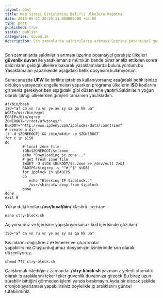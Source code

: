 ```yaml
---
layout: post
title: Web Sitesi Girişlerini Belirli Ülkelere Kapatma
date: 2015-06-01 20:29:11.000000000 +03:00
type: post
published: true
status: publish
categories: Güvenlik
description: Son zamanlarda saldırıların artması üzerine potansiyel gereksiz ülkeleri güvenlik duvarı ile yasaklamanız mümkün bende biraz analiz ettikden sonra
---
```


Son zamanlarda saldırıların artması üzerine potansiyel gereksiz ülkeleri **güvenlik duvarı** ile yasaklamanız mümkün bende biraz analiz ettikden sonra saldırıların geldiği ülkelere bakarak yasaklamalarda bulunuyordum.bu Yasaklamaları yaparkende aşağıdaki betik dosyasını kullanıyorum.

Sunucunuzda **UFW** ile birlikte iptables kullanıyorsanız aşağıdaki betik işinize oldukça yarayacak engellemeleri yaparken programa ülkelerin **ISO** kodlarını girmeniz gerekiyor ben aşağıdaki gibi düzenleme yaptım.Saldırıların yoğun olarak çıktığı ülkelerden girişleri tamamen yasakladım.

    #!/bin/bash
    ISO="af cn vn ru vn ye ae sy sa qa hk ua"
    WGET=/usr/bin/wget
    EGREP=/bin/egrep
    ZONEROOT="/root/ufwzones/"
    DLROOT="http://www.ipdeny.com/ipblocks/data/countries"
    # create a dir
    [! -d $ZONEROOT] && /bin/mkdir -p $ZONEROOT
    for c in $ISO
    do
            # local zone file
            tDB=$ZONEROOT/$c.zone
            echo "Downloading $c.zone .."
            # get fresh zone file
            $WGET -O $tDB $DLROOT/$c.zone >> /dev/null 2>&1
            BADIPS=$(egrep -v "^#|^$" $tDB)
            for ipblock in $BADIPS
            do
               echo "Blocking IP $ipblock.."
               /usr/sbin/ufw deny from $ipblock
            done
    done
    exit 0

Yukarıdaki kodları **/usr/local/bin/** klasörü içerisine

    nano ctry-block.sh

Açıyorsunuz ve içerisine yapıştırıyorsunuz kod içerisinde gözüken

    ISO="af cn vn ru vn ye ae sy sa qa hk ua"

Kısımlarını değiştiriniz eklemeler ve çıkartmalar yapabilirsiniz.Oluşturduğumuz dosyamızın izinlerinide son olarak düzenliyoruz.

    chmod 777 ctry-block.sh

Çalıştırmak istediğiniz zamanda **./ctry-block.sh** yazmanız yeterli otomatik olarak ip aralıklarını teker teker güvenlik duvarınıza girecek.Bu biraz uzun sürebilir bittiğini görmeden işlemi yarıda bırakmayın.Ayda bir olacak şekilde cronjob ayarlaması yapabilirsiniz böylelikle ip aralıklarını güncel tutabilirsiniz.
